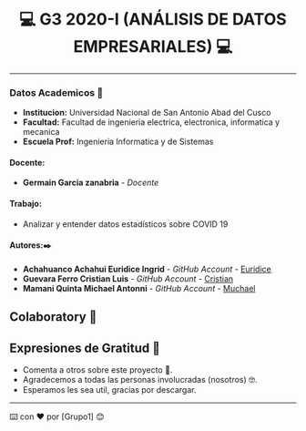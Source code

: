 
# **<center> 💻 G3 2020-I (ANÁLISIS DE DATOS EMPRESARIALES) 💻 </center>**

---

### Datos Academicos 📖

- **Institucion:** Universidad Nacional de San Antonio Abad del Cusco
- **Facultad:** Facultad de ingenieria electrica, electronica, informatica y mecanica
- **Escuela Prof:** Ingenieria Informatica y de Sistemas

#### Docente:
- **Germain Garcia zanabria** - _Docente_ 

#### Trabajo:

- Analizar y entender datos estadísticos sobre COVID 19


#### Autores:✒️

- **Achahuanco Achahui Euridice Ingrid** - _GitHub Account_ - [Euridice](https://github.com/Euridice-I)
- **Guevara Ferro Cristian Luis** - _GitHub Account_ - [Cristian](https://github.com/cristian1938)
- **Mamani Quinta Michael Antonni** - _GitHub Account_ - [Muchael](https://github.com/Michael-Antonni)

## Colaboratory 📖




## Expresiones de Gratitud 🎁

- Comenta a otros sobre este proyecto 📢.
- Agradecemos a todas las personas involucradas (nosotros) 🤓.
- Esperamos les sea util, gracias por descargar.

---

⌨️ con ❤️ por [Grupo1] 😊
